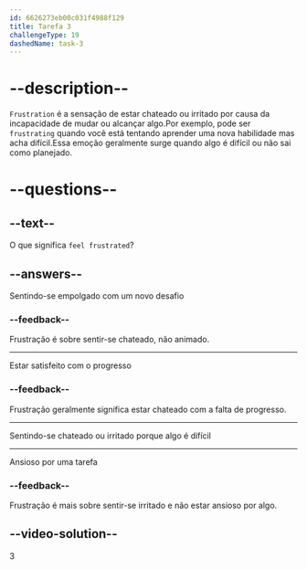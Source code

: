 ```yaml
---
id: 6626273eb00c031f4988f129
title: Tarefa 3
challengeType: 19
dashedName: task-3
---
```


# --description--

`Frustration` é a sensação de estar chateado ou irritado por causa da incapacidade de mudar ou alcançar algo.Por exemplo, pode ser `frustrating` quando você está tentando aprender uma nova habilidade mas acha difícil.Essa emoção geralmente surge quando algo é difícil ou não sai como planejado.

# --questions--

## --text--

O que significa `feel frustrated`?

## --answers--

Sentindo-se empolgado com um novo desafio

### --feedback--

Frustração é sobre sentir-se chateado, não animado.

---

Estar satisfeito com o progresso

### --feedback--

Frustração geralmente significa estar chateado com a falta de progresso.

---

Sentindo-se chateado ou irritado porque algo é difícil

---

Ansioso por uma tarefa

### --feedback--

Frustração é mais sobre sentir-se irritado e não estar ansioso por algo.

## --video-solution--

3
